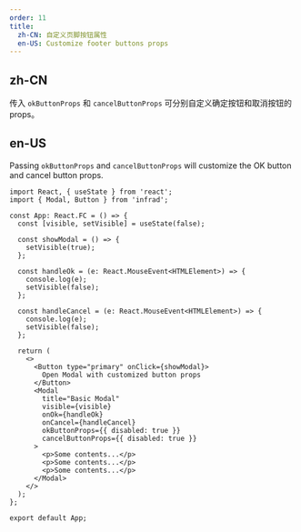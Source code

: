 ```yaml
---
order: 11
title:
  zh-CN: 自定义页脚按钮属性
  en-US: Customize footer buttons props
---
```


## zh-CN

传入 `okButtonProps` 和 `cancelButtonProps` 可分别自定义确定按钮和取消按钮的 props。

## en-US

Passing `okButtonProps` and `cancelButtonProps` will customize the OK button and cancel button props.

```tsx
import React, { useState } from 'react';
import { Modal, Button } from 'infrad';

const App: React.FC = () => {
  const [visible, setVisible] = useState(false);

  const showModal = () => {
    setVisible(true);
  };

  const handleOk = (e: React.MouseEvent<HTMLElement>) => {
    console.log(e);
    setVisible(false);
  };

  const handleCancel = (e: React.MouseEvent<HTMLElement>) => {
    console.log(e);
    setVisible(false);
  };

  return (
    <>
      <Button type="primary" onClick={showModal}>
        Open Modal with customized button props
      </Button>
      <Modal
        title="Basic Modal"
        visible={visible}
        onOk={handleOk}
        onCancel={handleCancel}
        okButtonProps={{ disabled: true }}
        cancelButtonProps={{ disabled: true }}
      >
        <p>Some contents...</p>
        <p>Some contents...</p>
        <p>Some contents...</p>
      </Modal>
    </>
  );
};

export default App;
```
